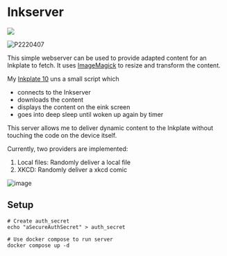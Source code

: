 # Inkserver
[<img src="https://img.shields.io/badge/dockerhub-valentinriess/inkserver-informational.svg?logo=DOCKER">](https://hub.docker.com/repository/docker/valentinriess/inkserver/tags)

![P2220407](https://user-images.githubusercontent.com/8049779/220693178-48487160-d668-4da6-931e-7ae6b3840e1c.JPG)


This simple webserver can be used to provide adapted content for an Inkplate to fetch. It uses [ImageMagick](https://imagemagick.org/) to resize and transform the content.


My [Inkplate 10](https://inkplate.readthedocs.io/en/latest/index.html) uns a small script which
- connects to the Inkserver
- downloads the content
- displays the content on the eink screen
- goes into deep sleep until woken up again by timer

This server allows me to deliver dynamic content to the Inkplate without touching the code on the device itself.

Currently, two providers are implemented:
1. Local files: Randomly deliver a local file
2. XKCD: Randomly deliver a xkcd comic

![image](https://user-images.githubusercontent.com/8049779/218333425-add545a0-343a-4494-9c30-a128b76887ae.png)


## Setup
```
# Create auth_secret
echo "aSecureAuthSecret" > auth_secret

# Use docker compose to run server
docker compose up -d
```
